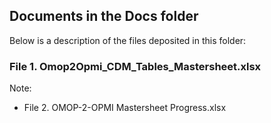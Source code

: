 ## Documents in the Docs folder

Below is a description of the files deposited in this folder:

### File 1. Omop2Opmi_CDM_Tables_Mastersheet.xlsx 
Note: 


 - File 2. OMOP-2-OPMI Mastersheet Progress.xlsx



